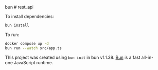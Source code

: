 bun # rest_api

To install dependencies:

```bash
bun install
```

To run:

```bash
docker compose up -d
bun run --watch src/app.ts
```

This project was created using `bun init` in bun v1.1.38. [Bun](https://bun.sh) is a fast all-in-one JavaScript runtime.
